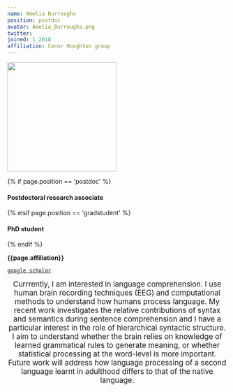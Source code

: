 ```yaml
---
name: Amelia Burroughs
position: postdoc
avatar: Amelia_Burroughs.png
twitter:
joined: 1_2018
affiliation: Conor Houghton group
---
```


<img width="250" src="{{site.baseurl}}/images/people/{{page.avatar}}" data-action="zoom">

 {% if page.position == 'postdoc' %}
<h4>Postdoctoral research associate</h4>
 {% elsif page.position == 'gradstudent' %}
<h4>PhD student</h4>
 {% endif %}

<b>{{page.affiliation}}</b>

<i class="fa fa-book"></i> <a href="https://scholar.google.co.uk/citations?view_op=list_works&hl=en&user=iurABmkAAAAJ">`google scholar`</a><br>

<header class="masthead text-justify" style="font-size:120%">
Currrently, I am interested in language comprehension. I use human brain recording techniques (EEG) and computational methods to understand how humans process language. My recent work investigates the relative contributions of syntax and semantics during sentence comprehension and I have a particular interest in the role of hierarchical syntactic structure. I aim to understand whether the brain relies on knowledge of learned grammatical rules to generate meaning, or whether statistical processing at the word-level is more important. Future work will address how language processing of a second language learnt in adulthood differs to that of the native language.
<br><br>